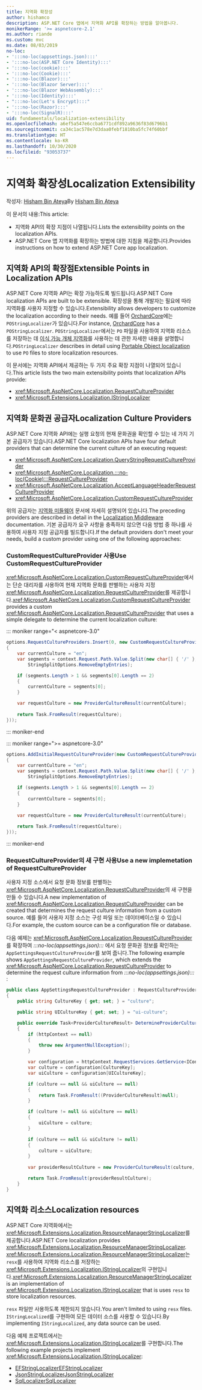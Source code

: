 ```yaml
---
title: 지역화 확장성
author: hishamco
description: ASP.NET Core 앱에서 지역화 API를 확장하는 방법을 알아봅니다.
monikerRange: '>= aspnetcore-2.1'
ms.author: riande
ms.custom: mvc
ms.date: 08/03/2019
no-loc:
- ':::no-loc(appsettings.json):::'
- ':::no-loc(ASP.NET Core Identity):::'
- ':::no-loc(cookie):::'
- ':::no-loc(Cookie):::'
- ':::no-loc(Blazor):::'
- ':::no-loc(Blazor Server):::'
- ':::no-loc(Blazor WebAssembly):::'
- ':::no-loc(Identity):::'
- ":::no-loc(Let's Encrypt):::"
- ':::no-loc(Razor):::'
- ':::no-loc(SignalR):::'
uid: fundamentals/localization-extensibility
ms.openlocfilehash: a6ef5a547e6ccba6771cdf892a9636f83d6796b1
ms.sourcegitcommit: ca34c1ac578e7d3daa0febf1810ba5fc74f60bbf
ms.translationtype: HT
ms.contentlocale: ko-KR
ms.lasthandoff: 10/30/2020
ms.locfileid: "93053737"
---
```

# <a name="localization-extensibility"></a><span data-ttu-id="023bb-103">지역화 확장성</span><span class="sxs-lookup"><span data-stu-id="023bb-103">Localization Extensibility</span></span>

<span data-ttu-id="023bb-104">작성자: [Hisham Bin Ateya](https://github.com/hishamco)</span><span class="sxs-lookup"><span data-stu-id="023bb-104">By [Hisham Bin Ateya](https://github.com/hishamco)</span></span>

<span data-ttu-id="023bb-105">이 문서의 내용:</span><span class="sxs-lookup"><span data-stu-id="023bb-105">This article:</span></span>

* <span data-ttu-id="023bb-106">지역화 API의 확장 지점이 나열됩니다.</span><span class="sxs-lookup"><span data-stu-id="023bb-106">Lists the extensibility points on the localization APIs.</span></span>
* <span data-ttu-id="023bb-107">ASP.NET Core 앱 지역화를 확장하는 방법에 대한 지침을 제공합니다.</span><span class="sxs-lookup"><span data-stu-id="023bb-107">Provides instructions on how to extend ASP.NET Core app localization.</span></span>

## <a name="extensible-points-in-localization-apis"></a><span data-ttu-id="023bb-108">지역화 API의 확장점</span><span class="sxs-lookup"><span data-stu-id="023bb-108">Extensible Points in Localization APIs</span></span>

<span data-ttu-id="023bb-109">ASP.NET Core 지역화 API는 확장 가능하도록 빌드됩니다.</span><span class="sxs-lookup"><span data-stu-id="023bb-109">ASP.NET Core localization APIs are built to be extensible.</span></span> <span data-ttu-id="023bb-110">확장성을 통해 개발자는 필요에 따라 지역화를 사용자 지정할 수 있습니다.</span><span class="sxs-lookup"><span data-stu-id="023bb-110">Extensibility allows developers to customize the localization according to their needs.</span></span> <span data-ttu-id="023bb-111">예를 들어 [OrchardCore](https://github.com/orchardCMS/OrchardCore/)에는 `POStringLocalizer`가 있습니다.</span><span class="sxs-lookup"><span data-stu-id="023bb-111">For instance, [OrchardCore](https://github.com/orchardCMS/OrchardCore/) has a `POStringLocalizer`.</span></span> <span data-ttu-id="023bb-112">`POStringLocalizer`에서는 `PO` 파일을 사용하여 지역화 리소스를 저장하는 데 [이식 가능 개체 지역화](xref:fundamentals/portable-object-localization)를 사용하는 데 관한 자세한 내용을 설명합니다.</span><span class="sxs-lookup"><span data-stu-id="023bb-112">`POStringLocalizer` describes in detail using [Portable Object localization](xref:fundamentals/portable-object-localization) to use `PO` files to store localization resources.</span></span>

<span data-ttu-id="023bb-113">이 문서에는 지역화 API에서 제공하는 두 가지 주요 확장 지점이 나열되어 있습니다.</span><span class="sxs-lookup"><span data-stu-id="023bb-113">This article lists the two main extensibility points that localization APIs provide:</span></span> 

* <xref:Microsoft.AspNetCore.Localization.RequestCultureProvider>
* <xref:Microsoft.Extensions.Localization.IStringLocalizer>

## <a name="localization-culture-providers"></a><span data-ttu-id="023bb-114">지역화 문화권 공급자</span><span class="sxs-lookup"><span data-stu-id="023bb-114">Localization Culture Providers</span></span>

<span data-ttu-id="023bb-115">ASP.NET Core 지역화 API에는 실행 요청의 현재 문화권을 확인할 수 있는 네 가지 기본 공급자가 있습니다.</span><span class="sxs-lookup"><span data-stu-id="023bb-115">ASP.NET Core localization APIs have four default providers that can determine the current culture of an executing request:</span></span>

* <xref:Microsoft.AspNetCore.Localization.QueryStringRequestCultureProvider>
* <xref:Microsoft.AspNetCore.Localization.:::no-loc(Cookie):::RequestCultureProvider>
* <xref:Microsoft.AspNetCore.Localization.AcceptLanguageHeaderRequestCultureProvider>
* <xref:Microsoft.AspNetCore.Localization.CustomRequestCultureProvider>

<span data-ttu-id="023bb-116">위의 공급자는 [지역화 미들웨어](xref:fundamentals/localization) 문서에 자세히 설명되어 있습니다.</span><span class="sxs-lookup"><span data-stu-id="023bb-116">The preceding providers are described in detail in the [Localization Middleware](xref:fundamentals/localization) documentation.</span></span> <span data-ttu-id="023bb-117">기본 공급자가 요구 사항을 충족하지 않으면 다음 방법 중 하나를 사용하여 사용자 지정 공급자를 빌드합니다.</span><span class="sxs-lookup"><span data-stu-id="023bb-117">If the default providers don't meet your needs, build a custom provider using one of the following approaches:</span></span>

### <a name="use-customrequestcultureprovider"></a><span data-ttu-id="023bb-118">CustomRequestCultureProvider 사용</span><span class="sxs-lookup"><span data-stu-id="023bb-118">Use CustomRequestCultureProvider</span></span>

<span data-ttu-id="023bb-119"><xref:Microsoft.AspNetCore.Localization.CustomRequestCultureProvider>에서는 단순 대리자를 사용하여 현재 지역화 문화를 판별하는 사용자 지정 <xref:Microsoft.AspNetCore.Localization.RequestCultureProvider>를 제공합니다.</span><span class="sxs-lookup"><span data-stu-id="023bb-119"><xref:Microsoft.AspNetCore.Localization.CustomRequestCultureProvider> provides a custom <xref:Microsoft.AspNetCore.Localization.RequestCultureProvider> that uses a simple delegate to determine the current localization culture:</span></span>

::: moniker range="< aspnetcore-3.0"
```csharp
options.RequestCultureProviders.Insert(0, new CustomRequestCultureProvider(async context =>
{
    var currentCulture = "en";
    var segments = context.Request.Path.Value.Split(new char[] { '/' }, 
        StringSplitOptions.RemoveEmptyEntries);

    if (segments.Length > 1 && segments[0].Length == 2)
    {
        currentCulture = segments[0];
    }

    var requestCulture = new ProviderCultureResult(currentCulture);
    
    return Task.FromResult(requestCulture);
}));
```

::: moniker-end

::: moniker range=">= aspnetcore-3.0"
```csharp
options.AddInitialRequestCultureProvider(new CustomRequestCultureProvider(async context =>
{
    var currentCulture = "en";
    var segments = context.Request.Path.Value.Split(new char[] { '/' }, 
        StringSplitOptions.RemoveEmptyEntries);

    if (segments.Length > 1 && segments[0].Length == 2)
    {
        currentCulture = segments[0];
    }

    var requestCulture = new ProviderCultureResult(currentCulture);
    
    return Task.FromResult(requestCulture);
}));
```

::: moniker-end

### <a name="use-a-new-implemetation-of-requestcultureprovider"></a><span data-ttu-id="023bb-120">RequestCultureProvider의 새 구현 사용</span><span class="sxs-lookup"><span data-stu-id="023bb-120">Use a new implemetation of RequestCultureProvider</span></span>

<span data-ttu-id="023bb-121">사용자 지정 소스에서 요청 문화 정보를 판별하는 <xref:Microsoft.AspNetCore.Localization.RequestCultureProvider>의 새 구현을 만들 수 있습니다.</span><span class="sxs-lookup"><span data-stu-id="023bb-121">A new implementation of <xref:Microsoft.AspNetCore.Localization.RequestCultureProvider> can be created that determines the request culture information from a custom source.</span></span> <span data-ttu-id="023bb-122">예를 들어 사용자 지정 소스는 구성 파일 또는 데이터베이스일 수 있습니다.</span><span class="sxs-lookup"><span data-stu-id="023bb-122">For example, the custom source can be a configuration file or database.</span></span>

<span data-ttu-id="023bb-123">다음 예제는 <xref:Microsoft.AspNetCore.Localization.RequestCultureProvider>를 확장하여 *:::no-loc(appsettings.json):::* 에서 요청 문화권 정보를 확인하는 `AppSettingsRequestCultureProvider`를 보여 줍니다.</span><span class="sxs-lookup"><span data-stu-id="023bb-123">The following example shows `AppSettingsRequestCultureProvider`, which extends the <xref:Microsoft.AspNetCore.Localization.RequestCultureProvider> to determine the request culture information from *:::no-loc(appsettings.json):::* :</span></span>

```csharp
public class AppSettingsRequestCultureProvider : RequestCultureProvider
{
    public string CultureKey { get; set; } = "culture";

    public string UICultureKey { get; set; } = "ui-culture";

    public override Task<ProviderCultureResult> DetermineProviderCultureResult(HttpContext httpContext)
    {
        if (httpContext == null)
        {
            throw new ArgumentNullException();
        }

        var configuration = httpContext.RequestServices.GetService<IConfigurationRoot>();
        var culture = configuration[CultureKey];
        var uiCulture = configuration[UICultureKey];

        if (culture == null && uiCulture == null)
        {
            return Task.FromResult((ProviderCultureResult)null);
        }

        if (culture != null && uiCulture == null)
        {
            uiCulture = culture;
        }

        if (culture == null && uiCulture != null)
        {
            culture = uiCulture;
        }
        
        var providerResultCulture = new ProviderCultureResult(culture, uiCulture);

        return Task.FromResult(providerResultCulture);
    }
}
```

## <a name="localization-resources"></a><span data-ttu-id="023bb-124">지역화 리소스</span><span class="sxs-lookup"><span data-stu-id="023bb-124">Localization resources</span></span>

<span data-ttu-id="023bb-125">ASP.NET Core 지역화에서는 <xref:Microsoft.Extensions.Localization.ResourceManagerStringLocalizer>를 제공합니다.</span><span class="sxs-lookup"><span data-stu-id="023bb-125">ASP.NET Core localization provides <xref:Microsoft.Extensions.Localization.ResourceManagerStringLocalizer>.</span></span> <span data-ttu-id="023bb-126"><xref:Microsoft.Extensions.Localization.ResourceManagerStringLocalizer>는 `resx`를 사용하여 지역화 리소스를 저장하는 <xref:Microsoft.Extensions.Localization.IStringLocalizer>의 구현입니다.</span><span class="sxs-lookup"><span data-stu-id="023bb-126"><xref:Microsoft.Extensions.Localization.ResourceManagerStringLocalizer> is an implementation of <xref:Microsoft.Extensions.Localization.IStringLocalizer> that is uses `resx` to store localization resources.</span></span>

<span data-ttu-id="023bb-127">`resx` 파일만 사용하도록 제한되지 않습니다.</span><span class="sxs-lookup"><span data-stu-id="023bb-127">You aren't limited to using `resx` files.</span></span> <span data-ttu-id="023bb-128">`IStringLocalized`를 구현하여 모든 데이터 소스를 사용할 수 있습니다.</span><span class="sxs-lookup"><span data-stu-id="023bb-128">By implementing `IStringLocalized`, any data source can be used.</span></span>

<span data-ttu-id="023bb-129">다음 예제 프로젝트에서는 <xref:Microsoft.Extensions.Localization.IStringLocalizer>를 구현합니다.</span><span class="sxs-lookup"><span data-stu-id="023bb-129">The following example projects implement <xref:Microsoft.Extensions.Localization.IStringLocalizer>:</span></span> 

* [<span data-ttu-id="023bb-130">EFStringLocalizer</span><span class="sxs-lookup"><span data-stu-id="023bb-130">EFStringLocalizer</span></span>](https://github.com/aspnet/Entropy/tree/master/samples/Localization.EntityFramework)
* [<span data-ttu-id="023bb-131">JsonStringLocalizer</span><span class="sxs-lookup"><span data-stu-id="023bb-131">JsonStringLocalizer</span></span>](https://github.com/hishamco/My.Extensions.Localization.Json)
* [<span data-ttu-id="023bb-132">SqlLocalizer</span><span class="sxs-lookup"><span data-stu-id="023bb-132">SqlLocalizer</span></span>](https://github.com/damienbod/AspNetCoreLocalization)
